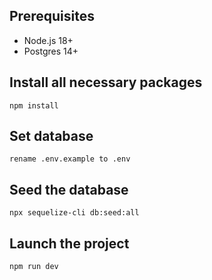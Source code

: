 ## Prerequisites

- Node.js 18+
- Postgres 14+

## Install all necessary packages

```properties
npm install
```

## Set database

```fill .env.example
rename .env.example to .env
```

## Seed the database

```properties
npx sequelize-cli db:seed:all
```

## Launch the project

```properties
npm run dev
```
